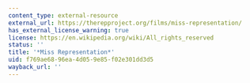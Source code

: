 ```yaml
---
content_type: external-resource
external_url: https://therepproject.org/films/miss-representation/
has_external_license_warning: true
license: https://en.wikipedia.org/wiki/All_rights_reserved
status: ''
title: '*Miss Representation*'
uid: f769ae68-96ea-4d05-9e85-f02e301dd3d5
wayback_url: ''
---
```


